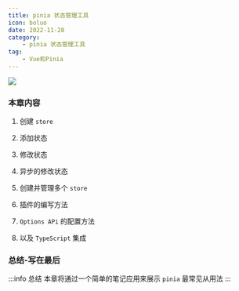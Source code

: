 ```yaml
---
title: pinia 状态管理工具
icon: boluo
date: 2022-11-28
category:
    - pinia 状态管理工具
tag: 
    - Vue和Pinia
---
```


![](https://image.zswei.xyz/img/202211271445584.png)

### 本章内容
 1. 创建 `store`

 2. 添加状态

 3. 修改状态

 4. 异步的修改状态

 5. 创建并管理多个 `store`

 6. 插件的编写方法

 7. `Options APi` 的配置方法

 8. 以及 `TypeScript` 集成

 ### 总结-写在最后
 :::info 总结
 本章将通过一个简单的笔记应用来展示 `pinia` 最常见从用法
 :::